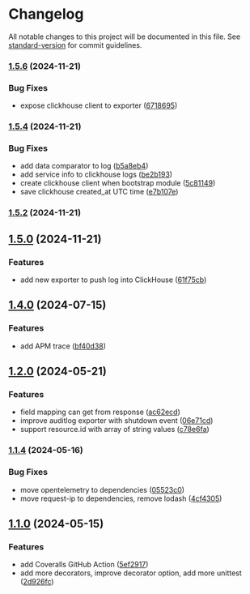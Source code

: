 # Changelog

All notable changes to this project will be documented in this file. See [standard-version](https://github.com/conventional-changelog/standard-version) for commit guidelines.

### [1.5.6](https://github.com/thanhlcm90/nestjs-auditlog/compare/v1.5.4...v1.5.6) (2024-11-21)


### Bug Fixes

* expose clickhouse client to exporter ([6718695](https://github.com/thanhlcm90/nestjs-auditlog/commit/67186955c5f466496cf58ec49b481f24e31ffc19))

### [1.5.4](https://github.com/thanhlcm90/nestjs-auditlog/compare/v1.5.2...v1.5.4) (2024-11-21)


### Bug Fixes

* add data comparator to log ([b5a8eb4](https://github.com/thanhlcm90/nestjs-auditlog/commit/b5a8eb4c687cf400c80dd68fcb865e3b4ccd1dd1))
* add service info to clickhouse logs ([be2b193](https://github.com/thanhlcm90/nestjs-auditlog/commit/be2b19342f1e19822957c29758c8527756f1cc80))
* create clickhouse client when bootstrap module ([5c81149](https://github.com/thanhlcm90/nestjs-auditlog/commit/5c8114997cb23d851521f3ade3612b537f8e6544))
* save clickhouse created_at UTC time ([e7b107e](https://github.com/thanhlcm90/nestjs-auditlog/commit/e7b107e1a33e603746dc901bafdef76b312f02f9))

### [1.5.2](https://github.com/thanhlcm90/nestjs-auditlog/compare/v1.5.0...v1.5.2) (2024-11-21)

## [1.5.0](https://github.com/thanhlcm90/nestjs-auditlog/compare/v1.4.0...v1.5.0) (2024-11-21)


### Features

* add new exporter to push log into ClickHouse ([61f75cb](https://github.com/thanhlcm90/nestjs-auditlog/commit/61f75cbd62ec45cef60e9f7aaa92d242228b17d8))

## [1.4.0](https://github.com/thanhlcm90/nestjs-auditlog/compare/v1.2.0...v1.4.0) (2024-07-15)


### Features

* add APM trace ([bf40d38](https://github.com/thanhlcm90/nestjs-auditlog/commit/bf40d38e8ddcfdaec2dbc7245fa75c7f2e72fd10))

## [1.2.0](https://github.com/thanhlcm90/nestjs-auditlog/compare/v1.1.4...v1.2.0) (2024-05-21)


### Features

* field mapping can get from response ([ac62ecd](https://github.com/thanhlcm90/nestjs-auditlog/commit/ac62ecda89c03ea1d2b3328ac060089bda763692))
* improve auditlog exporter with shutdown event ([06e71cd](https://github.com/thanhlcm90/nestjs-auditlog/commit/06e71cd49e1c6357e648bf387511af01bad774ae))
* support resource.id with array of string values ([c78e6fa](https://github.com/thanhlcm90/nestjs-auditlog/commit/c78e6faade93625cf0ad6d46b19f919a3fae6bae))

### [1.1.4](https://github.com/thanhlcm90/nestjs-auditlog/compare/v1.1.0...v1.1.4) (2024-05-16)


### Bug Fixes

* move opentelemetry to dependencies ([05523c0](https://github.com/thanhlcm90/nestjs-auditlog/commit/05523c0854443ba851c5ce7e7662cf9289d8c320))
* move request-ip to dependencies, remove lodash ([4cf4305](https://github.com/thanhlcm90/nestjs-auditlog/commit/4cf43050d23772db36378b251c63a6df7393271a))

## [1.1.0](https://github.com/thanhlcm90/nestjs-auditlog/compare/v1.0.0...v1.1.0) (2024-05-15)


### Features

* add Coveralls GitHub Action ([5ef2917](https://github.com/thanhlcm90/nestjs-auditlog/commit/5ef2917f3ad081714761cceccfbedfb52deb2f54))
* add more decorators, improve decorator option, add more unittest ([2d926fc](https://github.com/thanhlcm90/nestjs-auditlog/commit/2d926fc34291b1dd11bb411be4d09aab4bd620c5))
